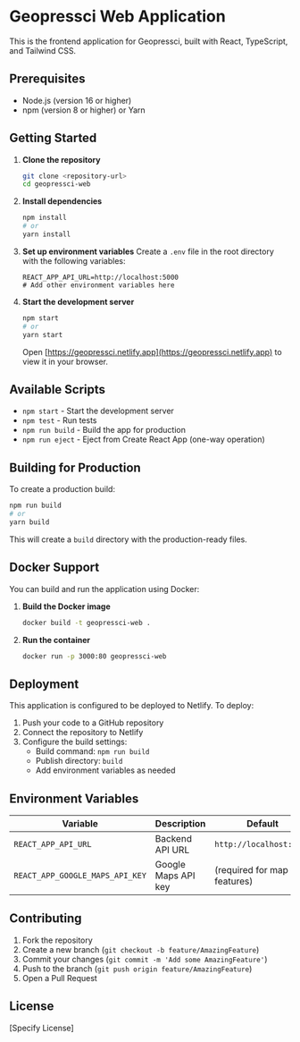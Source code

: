 # Geopressci Web Application

This is the frontend application for Geopressci, built with React, TypeScript, and Tailwind CSS.

## Prerequisites

- Node.js (version 16 or higher)
- npm (version 8 or higher) or Yarn

## Getting Started

1. **Clone the repository**
   ```bash
   git clone <repository-url>
   cd geopressci-web
   ```

2. **Install dependencies**
   ```bash
   npm install
   # or
   yarn install
   ```

3. **Set up environment variables**
   Create a `.env` file in the root directory with the following variables:
   ```
   REACT_APP_API_URL=http://localhost:5000
   # Add other environment variables here
   ```

4. **Start the development server**
   ```bash
   npm start
   # or
   yarn start
   ```
   Open [https://geopressci.netlify.app](https://geopressci.netlify.app) to view it in your browser.

## Available Scripts

- `npm start` - Start the development server
- `npm test` - Run tests
- `npm run build` - Build the app for production
- `npm run eject` - Eject from Create React App (one-way operation)

## Building for Production

To create a production build:

```bash
npm run build
# or
yarn build
```

This will create a `build` directory with the production-ready files.

## Docker Support

You can build and run the application using Docker:

1. **Build the Docker image**
   ```bash
   docker build -t geopressci-web .
   ```

2. **Run the container**
   ```bash
   docker run -p 3000:80 geopressci-web
   ```

## Deployment

This application is configured to be deployed to Netlify. To deploy:

1. Push your code to a GitHub repository
2. Connect the repository to Netlify
3. Configure the build settings:
   - Build command: `npm run build`
   - Publish directory: `build`
   - Add environment variables as needed

## Environment Variables

| Variable | Description | Default |
|----------|-------------|---------|
| `REACT_APP_API_URL` | Backend API URL | `http://localhost:5000` |
| `REACT_APP_GOOGLE_MAPS_API_KEY` | Google Maps API key | (required for map features) |

## Contributing

1. Fork the repository
2. Create a new branch (`git checkout -b feature/AmazingFeature`)
3. Commit your changes (`git commit -m 'Add some AmazingFeature'`)
4. Push to the branch (`git push origin feature/AmazingFeature`)
5. Open a Pull Request

## License

[Specify License]
